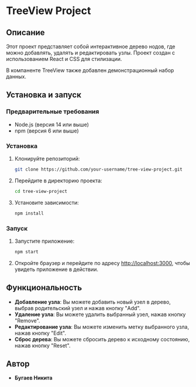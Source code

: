 # TreeView Project

## Описание

Этот проект представляет собой интерактивное дерево нодов, где можно добавлять, удалять и редактировать узлы. Проект создан с использованием React и CSS для стилизации.

В компаненте TreeView также добавлен демонстрационный набор данных.

## Установка и запуск

### Предварительные требования

- Node.js (версия 14 или выше)
- npm (версия 6 или выше)

### Установка

1. Клонируйте репозиторий:

    ```bash
    git clone https://github.com/your-username/tree-view-project.git
    ```

2. Перейдите в директорию проекта:

    ```bash
    cd tree-view-project
    ```

3. Установите зависимости:

    ```bash
    npm install
    ```

### Запуск

1. Запустите приложение:

    ```bash
    npm start
    ```

2. Откройте браузер и перейдите по адресу [http://localhost:3000](http://localhost:3000), чтобы увидеть приложение в действии.

## Функциональность

- **Добавление узла**: Вы можете добавить новый узел в дерево, выбрав родительский узел и нажав кнопку "Add".
- **Удаление узла**: Вы можете удалить выбранный узел, нажав кнопку "Remove".
- **Редактирование узла**: Вы можете изменить метку выбранного узла, нажав кнопку "Edit".
- **Сброс дерева**: Вы можете сбросить дерево к исходному состоянию, нажав кнопку "Reset".


## Автор

- **Бугаев Никита**

